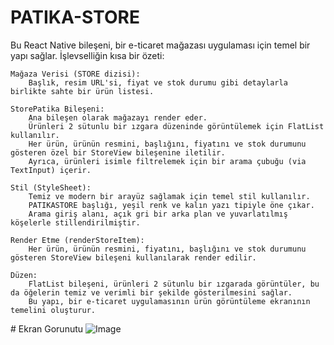 ﻿# PATIKA-STORE
Bu React Native bileşeni, bir e-ticaret mağazası uygulaması için temel bir yapı sağlar. İşlevselliğin kısa bir özeti:

    Mağaza Verisi (STORE dizisi):
        Başlık, resim URL'si, fiyat ve stok durumu gibi detaylarla birlikte sahte bir ürün listesi.

    StorePatika Bileşeni:
        Ana bileşen olarak mağazayı render eder.
        Ürünleri 2 sütunlu bir ızgara düzeninde görüntülemek için FlatList kullanılır.
        Her ürün, ürünün resmini, başlığını, fiyatını ve stok durumunu gösteren özel bir StoreView bileşenine iletilir.
        Ayrıca, ürünleri isimle filtrelemek için bir arama çubuğu (via TextInput) içerir.

    Stil (StyleSheet):
        Temiz ve modern bir arayüz sağlamak için temel stil kullanılır.
        PATIKASTORE başlığı, yeşil renk ve kalın yazı tipiyle öne çıkar.
        Arama giriş alanı, açık gri bir arka plan ve yuvarlatılmış köşelerle stillendirilmiştir.

    Render Etme (renderStoreItem):
        Her ürün, ürünün resmini, fiyatını, başlığını ve stok durumunu gösteren StoreView bileşeni kullanılarak render edilir.

    Düzen:
        FlatList bileşeni, ürünleri 2 sütunlu bir ızgarada görüntüler, bu da öğelerin temiz ve verimli bir şekilde gösterilmesini sağlar.
        Bu yapı, bir e-ticaret uygulamasının ürün görüntüleme ekranının temelini oluşturur.

﻿# Ekran Gorunutu
 ![Image](https://github.com/user-attachments/assets/ced67e84-1039-4d83-9f14-ad6feef4d097)
        
